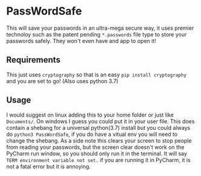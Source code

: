 # PassWordSafe
 This will save your passwords in an ultra-mega secure way, it uses premier technoloy such as the patent pending `*.passwords` file type to store your passwords safely. They won't even have and app to open it!
 
 ## Requirements
This just uses `cryptography` so that is an easy `pip install cryptography` and you are set to go!
(Also uses python 3.7)

## Usage
I would suggest on linux adding this to your home folder or just like `Documents/`. On windows I guess you could put it in your user file. This does contain a shebang for a universal python(3.7) install but you could always do `python3 PassWordSafe`, if you do have a vitual env you will need to change the shebang. As a side note this clears your screen to stop people from reading your passwords, but the screen clear doesn't work on the PyCharm run window, so you should only run it in the terminal. It will say `TERM environment variable not set.` if you are running it in PyCharm, it is not a fatal error but it is annoying. 
